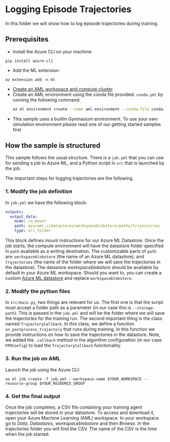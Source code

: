 # Logging Episode Trajectories

In this folder we will show how to log episode trajectories during training.


## Prerequisites

-   Install the Azure CLI on your machine:
```
pip install azure-cli
```
-   Add the ML extension:
```
az extension add -n ml
```
- [Create an AML workspace and compute cluster](https://azure.github.io/plato/#create-azure-resources)
-   Create an AML environment using the conda file provided: ``conda.yml`` by running the following command:
    ```bash
    az ml environment create --name aml-environment --conda-file conda.yml --image mcr.microsoft.com/azureml/openmpi4.1.0-ubuntu20.04 --resource-group $YOUR_RESOURCE_GROUP --workspace-name $YOUR_WORKSPACE
    ```
-   This sample uses a builtin Gymnasium environment. To use your own
    simulation environment please read one of our getting started samples
    first

## How the sample is structured

This sample follows the usual structure. There is a ``job.yml`` that you can
use for sending a job to Azure ML, and a Python script in ``src`` that is
launched by the job.

The important steps for logging trajectories are the following.

### 1. Modify the job definition

In ``job.yml`` we have the following block:

```yaml
outputs:
  output_data:
    mode: rw_mount
    path: azureml://datastores/workspaceblobstore/paths/trajectories
    type: uri_folder
```

This block defines mount instructions for our Azure ML Datastore. Once the
job starts, the compute environment will have the datastore folder specified
in ``path`` available as a writing destination. The customizable parts of
``path`` are: ``workspaceblobstore`` (the name of an Azure ML datastore), and
``trajectories`` (the name of the folder where we will save the trajectories
in the datastore). The datastore *workspaceblobstore* should be available by
default in your Azure ML workspace. Should you want to, you can create a
custom [Azure ML
datastore](https://learn.microsoft.com/en-us/azure/machine-learning/how-to-datastore?view=azureml-api-2&tabs=sdk-identity-based-access%2Csdk-adls-identity-access%2Csdk-azfiles-accountkey%2Csdk-adlsgen1-identity-access)
and replace ``workspaceblobstore``.

### 2. Modify the python files

In ``src/main.py``, two things are relevant for us. The first one is that the
script must accept a folder path as a parameter (in our case this is
``--storage-path``). This is passed in the ``job.yml`` and will be the folder
where we will save the trajectories for the training run. The second
important thing is the class named ``TrajectoryCallback``. In this class, we
define a function ``on_postprocess_trajectory`` that runs during training. In
this function we provide instructions on how to save the trajectories in the
datastore. Note, we added the ``.callback`` method in the algorithm
configuration (in our case ``PPOConfig``) to load the ``TrajectoryCallback``
functionality.

### 3. Run the job on AML

Launch the job using the Azure CLI:
```
az ml job create -f job.yml --workspace-name $YOUR_WORKSPACE --resource-group $YOUR_RESOURCE_GROUP
```

### 4. Get the final output

Once the job completes, a CSV file containing your training agent trajectories
will be stored in your datastore. To access and download it, open your Azure
Machine Learning (AML) workspace. In your workspace go to *Data*, *Datastores*,
*workspaceblobstore* and then *Browse*. In the trajectories folder you will
find the CSV. The name of the CSV is the time when the job started.
